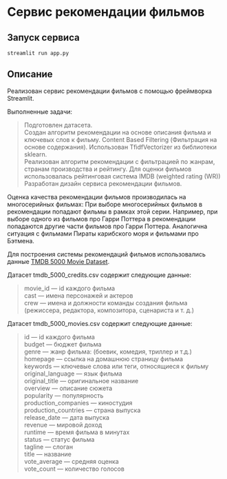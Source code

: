 # Сервис рекомендации фильмов

## Запуск сервиса
~~~
streamlit run app.py
~~~
## Описание

Реализован сервис рекомендации фильмов с помощью фреймворка Streamlit.

Выполненные задачи:
> Подготовлен датасета.\
Создан алгоритм рекомендации на основе описания фильма и ключевых слов к фильму. Content Based Filtering (Фильтрация на основе содержания). Использован TfidfVectorizer из библиотеки sklearn. \
Реализован алгоритм рекомендации с фильтрацией по жанрам, странам производства и рейтингу. Для оценки фильмов использовалась рейтинговая система IMDB (weighted rating (WR))\
Разработан дизайн сервиса рекомендации фильмов.

Оценка качества рекомендации фильмов производилась на многосерийных фильмах:
При выборе многосерийных фильмов в рекомендации попадают фильмы в рамках этой серии. Например, при выборе одного из фильмов про Гарри Поттера в рекомендации попадаются другие части фильмов про Гарри Поттера. Аналогична ситуация с фильмами Пираты карибского моря и фильмами про Бэтмена.


Для построения системы рекомендаций фильмов использовались данные [TMDB 5000 Movie Dataset](https://www.kaggle.com/datasets/tmdb/tmdb-movie-metadata).

Датасет tmdb_5000_credits.csv содержит следующие данные:
> movie_id — id каждого фильма\
cast — имена персонажей и актеров\
crew — имена и должности команды создания фильма (режиссера, редактора, композитора, сценариста и т. д.)

Датасет tmdb_5000_movies.csv содержит следующие данные:
>id — id каждого фильма\
budget — бюджет фильма\
genre — жанр фильма: (боевик, комедия, триллер и т.д.)\
homepage — ссылка на домашнюю страницу фильма\
keywords — ключевые слова или теги, относящиеся к фильму\
original_language — язык фильма\
original_title — оригинальное название\
overview — описание сюжета\
popularity — популярность\
production_companies — киностудия\
production_countries — страна выпуска\
release_date — дата выпуска\
revenue — мировой доход\
runtime — время фильма в минутах\
status — статус фильма\
tagline — слоган\
title — название\
vote_average — средняя оценка\
vote_count — количество голосов